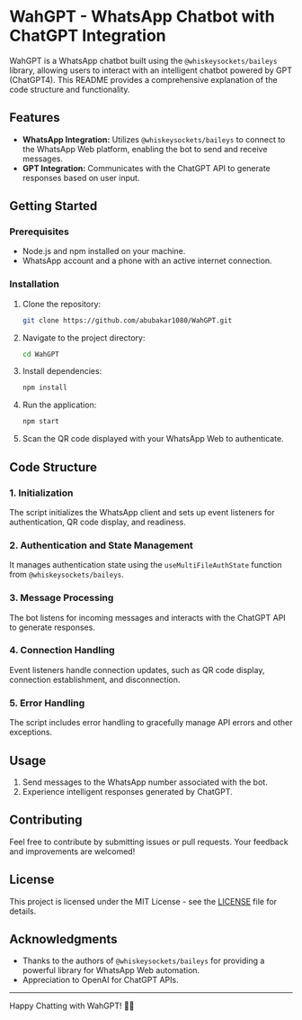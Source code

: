 # WahGPT - WhatsApp Chatbot with ChatGPT Integration

WahGPT is a WhatsApp chatbot built using the `@whiskeysockets/baileys` library, allowing users to interact with an intelligent chatbot powered by GPT (ChatGPT4). This README provides a comprehensive explanation of the code structure and functionality.

## Features

- **WhatsApp Integration:** Utilizes `@whiskeysockets/baileys` to connect to the WhatsApp Web platform, enabling the bot to send and receive messages.
- **GPT Integration:** Communicates with the ChatGPT API to generate responses based on user input.

## Getting Started

### Prerequisites

- Node.js and npm installed on your machine.
- WhatsApp account and a phone with an active internet connection.

### Installation

1. Clone the repository:

   ```bash
   git clone https://github.com/abubakar1080/WahGPT.git
   ```

2. Navigate to the project directory:

   ```bash
   cd WahGPT
   ```

3. Install dependencies:

   ```bash
   npm install
   ```

4. Run the application:

   ```bash
   npm start
   ```

5. Scan the QR code displayed with your WhatsApp Web to authenticate.

## Code Structure

### 1. Initialization

The script initializes the WhatsApp client and sets up event listeners for authentication, QR code display, and readiness.

### 2. Authentication and State Management

It manages authentication state using the `useMultiFileAuthState` function from `@whiskeysockets/baileys`.

### 3. Message Processing

The bot listens for incoming messages and interacts with the ChatGPT API to generate responses.

### 4. Connection Handling

Event listeners handle connection updates, such as QR code display, connection establishment, and disconnection.

### 5. Error Handling

The script includes error handling to gracefully manage API errors and other exceptions.

## Usage

1. Send messages to the WhatsApp number associated with the bot.
2. Experience intelligent responses generated by ChatGPT.

## Contributing

Feel free to contribute by submitting issues or pull requests. Your feedback and improvements are welcomed!

## License

This project is licensed under the MIT License - see the [LICENSE](LICENSE) file for details.

## Acknowledgments

- Thanks to the authors of `@whiskeysockets/baileys` for providing a powerful library for WhatsApp Web automation.
- Appreciation to OpenAI for ChatGPT APIs.

---

Happy Chatting with WahGPT! 🤖🚀
